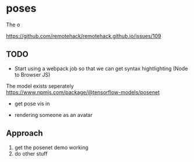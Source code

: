 # poses

The o

https://github.com/remotehack/remotehack.github.io/issues/109


## TODO 

- Start using a webpack job so that we can get syntax hightlighting
(Node to Browser JS)

The model exists seperately https://www.npmjs.com/package/@tensorflow-models/posenet

- get pose vis in


- rendering someone as an avatar


## Approach

1. get the posenet demo working
2. do other stuff